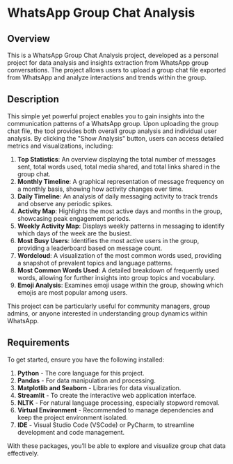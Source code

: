 
# WhatsApp Group Chat Analysis

## Overview
This is a WhatsApp Group Chat Analysis project, developed as a personal project for data analysis and insights extraction from WhatsApp group conversations. The project allows users to upload a group chat file exported from WhatsApp and analyze interactions and trends within the group.

## Description
This simple yet powerful project enables you to gain insights into the communication patterns of a WhatsApp group. Upon uploading the group chat file, the tool provides both overall group analysis and individual user analysis. By clicking the "Show Analysis" button, users can access detailed metrics and visualizations, including:

1. **Top Statistics**: An overview displaying the total number of messages sent, total words used, total media shared, and total links shared in the group chat.
2. **Monthly Timeline**: A graphical representation of message frequency on a monthly basis, showing how activity changes over time.
3. **Daily Timeline**: An analysis of daily messaging activity to track trends and observe any periodic spikes.
4. **Activity Map**: Highlights the most active days and months in the group, showcasing peak engagement periods.
5. **Weekly Activity Map**: Displays weekly patterns in messaging to identify which days of the week are the busiest.
6. **Most Busy Users**: Identifies the most active users in the group, providing a leaderboard based on message count.
7. **Wordcloud**: A visualization of the most common words used, providing a snapshot of prevalent topics and language patterns.
8. **Most Common Words Used**: A detailed breakdown of frequently used words, allowing for further insights into group topics and vocabulary.
9. **Emoji Analysis**: Examines emoji usage within the group, showing which emojis are most popular among users.

This project can be particularly useful for community managers, group admins, or anyone interested in understanding group dynamics within WhatsApp.

## Requirements
To get started, ensure you have the following installed:

1. **Python** - The core language for this project.
2. **Pandas** - For data manipulation and processing.
3. **Matplotlib and Seaborn** - Libraries for data visualization.
4. **Streamlit** - To create the interactive web application interface.
5. **NLTK** - For natural language processing, especially stopword removal.
6. **Virtual Environment** - Recommended to manage dependencies and keep the project environment isolated.
7. **IDE** - Visual Studio Code (VSCode) or PyCharm, to streamline development and code management.

With these packages, you’ll be able to explore and visualize group chat data effectively.
